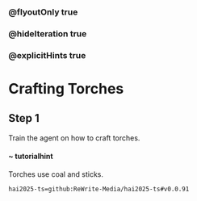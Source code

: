 ### @flyoutOnly true
### @hideIteration true
### @explicitHints true

# Crafting Torches

## Step 1
Train the agent on how to craft torches.

#### ~ tutorialhint 
Torches use coal and sticks.

```package
hai2025-ts=github:ReWrite-Media/hai2025-ts#v0.0.91
```
